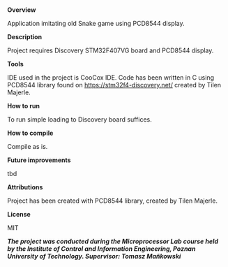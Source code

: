 #

**Overview**

Application imitating old Snake game using PCD8544 display. 

**Description**

Project requires Discovery STM32F407VG board and PCD8544 display.

**Tools**

IDE used in the project is CooCox IDE. Code has been written in C using PCD8544 library found on https://stm32f4-discovery.net/ created by Tilen Majerle.

**How to run**

To run simple loading to Discovery board suffices.

**How to compile**

Compile as is.

**Future improvements**

tbd

**Attributions**

Project has been created with PCD8544 library, created by Tilen Majerle.

**License**

MIT

***The project was conducted during the Microprocessor Lab course held by the Institute of Control and Information Engineering, Poznan University of Technology. Supervisor: Tomasz Mañkowski***
